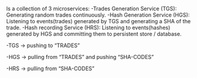 Is a collection of 3 microservices:
-Trades Generation Service (TGS): Generating random trades continuously.
-Hash Generation Service (HGS): Listening to events(trades) generated by TGS and generating a SHA of the trade.
-Hash recording Service (HRS): Listening to events(hashes) generated by HGS and committing them to persistent store / database.


-TGS -> pushing to “TRADES”

-HGS -> pulling from “TRADES” and pushing “SHA-CODES”

-HRS -> pulling from “SHA-CODES”
